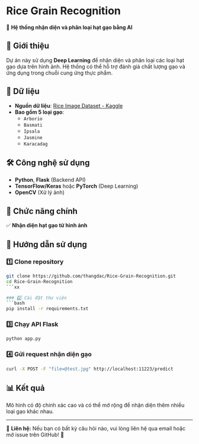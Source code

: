 # Rice Grain Recognition

🚀 **Hệ thống nhận diện và phân loại hạt gạo bằng AI**

## 🔹 Giới thiệu
Dự án này sử dụng **Deep Learning** để nhận diện và phân loại các loại hạt gạo dựa trên hình ảnh. Hệ thống có thể hỗ trợ đánh giá chất lượng gạo và ứng dụng trong chuỗi cung ứng thực phẩm.

## 📌 Dữ liệu
- **Nguồn dữ liệu**: [Rice Image Dataset - Kaggle](https://www.kaggle.com/datasets/muratkokludataset/rice-image-dataset)
- **Bao gồm 5 loại gạo**:
  - `Arborio`
  - `Basmati`
  - `Ipsala`
  - `Jasmine`
  - `Karacadag`

## 🛠️ Công nghệ sử dụng
- **Python**, **Flask** (Backend API)
- **TensorFlow/Keras** hoặc **PyTorch** (Deep Learning)
- **OpenCV** (Xử lý ảnh)

## 🚀 Chức năng chính
✅ **Nhận diện hạt gạo từ hình ảnh**

## 📌 Hướng dẫn sử dụng
### 1️⃣ Clone repository
```bash
git clone https://github.com/thangdac/Rice-Grain-Recognition.git
cd Rice-Grain-Recognition
```xx

### 2️⃣ Cài đặt thư viện
```bash
pip install -r requirements.txt
```

### 3️⃣ Chạy API Flask
```bash
python app.py
```

### 4️⃣ Gửi request nhận diện gạo
```bash
curl -X POST -F "file=@test.jpg" http://localhost:11223/predict
```

## 📊 Kết quả
Mô hình có độ chính xác cao và có thể mở rộng để nhận diện thêm nhiều loại gạo khác nhau.

---

📧 **Liên hệ:** Nếu bạn có bất kỳ câu hỏi nào, vui lòng liên hệ qua email hoặc mở issue trên GitHub! 🚀
